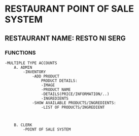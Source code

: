 # RESTAURANT POINT OF SALE SYSTEM #


## RESTAURANT NAME: RESTO NI SERG ##

### FUNCTIONS ###
	-MULTIPLE TYPE ACCOUNTS
		A. ADMIN
			-INVENTORY
				-ADD PRODUCT
					PRODUCT DETAILS:
					-IMAGE
					-PRODUCT NAME
					-DETAILS(PRICE/INFORMATION/..)
					-INGREDIENTS
				-SHOW AVAILABLE PRODUCTS/INGREDIENTS:
					-LIST OF PRODUCTS/INGREDIENT
				
			
				
		B. CLERK
			-POINT OF SALE SYSTEM
			
	
